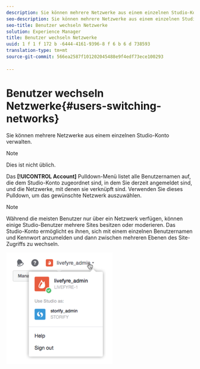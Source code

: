 ```yaml
---
description: Sie können mehrere Netzwerke aus einem einzelnen Studio-Konto verwalten.
seo-description: Sie können mehrere Netzwerke aus einem einzelnen Studio-Konto verwalten.
seo-title: Benutzer wechseln Netzwerke
solution: Experience Manager
title: Benutzer wechseln Netzwerke
uuid: 1 f 1 f 172 b -6444-4161-9396-8 f 6 b 6 d 738593
translation-type: tm+mt
source-git-commit: 566ea2587f101202045488e9f4edf73ece100293

---
```



# Benutzer wechseln Netzwerke{#users-switching-networks}

Sie können mehrere Netzwerke aus einem einzelnen Studio-Konto verwalten.

>[!NOTE]
>
>Dies ist nicht üblich.

Das **[!UICONTROL Account]** Pulldown-Menü listet alle Benutzernamen auf, die dem Studio-Konto zugeordnet sind, in dem Sie derzeit angemeldet sind, und die Netzwerke, mit denen sie verknüpft sind. Verwenden Sie dieses Pulldown, um das gewünschte Netzwerk auszuwählen.

>[!NOTE]
>
>Während die meisten Benutzer nur über ein Netzwerk verfügen, können einige Studio-Benutzer mehrere Sites besitzen oder moderieren. Das Studio-Konto ermöglicht es ihnen, sich mit einem einzelnen Benutzernamen und Kennwort anzumelden und dann zwischen mehreren Ebenen des Site-Zugriffs zu wechseln.

![](assets/UsersChangeAccount-285x300.png)

